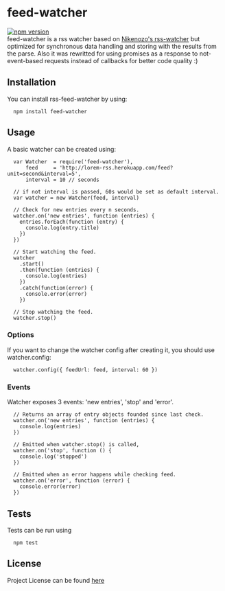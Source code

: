 # feed-watcher
[![npm version](https://badge.fury.io/js/feed-watcher.svg)](http://badge.fury.io/js/feed-watcher) </br>
feed-watcher is a rss watcher based on <a href="https://github.com/nikezono/node-rss-watcher" target="_blank">Nikenozo's rss-watcher</a> but optimized for synchronous data handling and storing with the results from the parse. Also it was rewritted for using promises as a response to not-event-based requests instead of callbacks for better code quality :)

## Installation
You can install rss-feed-watcher by using:
```
  npm install feed-watcher
```

## Usage
A basic watcher can be created using:
```
  var Watcher  = require('feed-watcher'),
      feed     = 'http://lorem-rss.herokuapp.com/feed?unit=second&interval=5',
      interval = 10 // seconds

  // if not interval is passed, 60s would be set as default interval.
  var watcher = new Watcher(feed, interval)

  // Check for new entries every n seconds.
  watcher.on('new entries', function (entries) {
    entries.forEach(function (entry) {
      console.log(entry.title)
    })
  })

  // Start watching the feed.
  watcher
    .start()
    .then(function (entries) {
      console.log(entries)
    })
    .catch(function(error) {
      console.error(error)
    })

  // Stop watching the feed.
  watcher.stop()
```

### Options
If you want to change the watcher config after creating it, you should use watcher.config:
```
  watcher.config({ feedUrl: feed, interval: 60 })
```

### Events
Watcher exposes 3 events: 'new entries', 'stop' and 'error'.
```
  // Returns an array of entry objects founded since last check.
  watcher.on('new entries', function (entries) {
    console.log(entries)
  })

  // Emitted when watcher.stop() is called,
  watcher.on('stop', function () {
    console.log('stopped')
  })

  // Emitted when an error happens while checking feed.
  watcher.on('error', function (error) {
    console.error(error)
  })
```

## Tests
Tests can be run using
```
  npm test
```

## License
Project License can be found <a href="https://github.com/datyayu/feed-watcher/blob/master/LICENSE.md">here</a>

